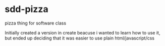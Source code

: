 # sdd-pizza
pizza thing for software class

Initially created a version in create beacuse i wanted to learn how to use it, but ended up deciding that it was easier to use plain html/javascript/css
